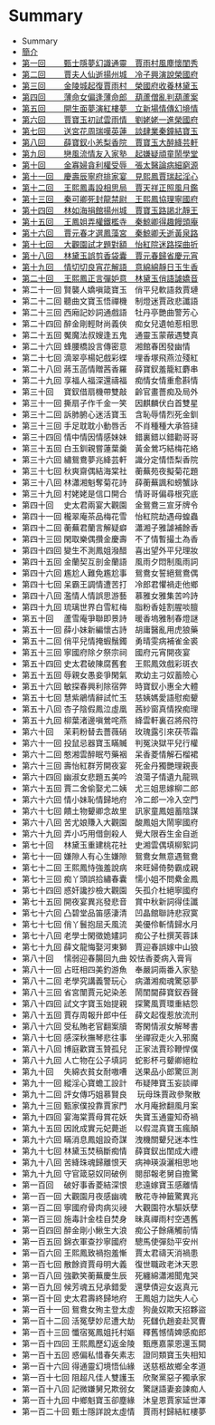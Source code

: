# Summary

* Summary
* [簡介](README.md)
* [第一回　　 甄士隱夢幻識通靈　賈雨村風塵懷閨秀](/chapter001.md)
* [第二回　　 賈夫人仙逝揚州城　冷子興演說榮國府](/chapter002.md)
* [第三回　　 金陵城起復賈雨村　榮國府收養林黛玉](/chapter003.md)
* [第四回　　 薄命女偏逢薄命郎　葫蘆僧亂判葫蘆案](/chapter004.md)
* [第五回　　 開生面夢演紅樓夢　立新場情傳幻境情](/chapter005.md)
* [第六回　　 賈寶玉初試雲雨情　劉姥姥一進榮國府](/chapter006.md)
* [第七回　　 送宮花周瑞嘆英蓮　談肆業秦鐘結寶玉](/chapter007.md)
* [第八回　　 薛寶釵小恙梨香院　賈寶玉大醉絳芸軒](/chapter008.md)
* [第九回　　 戀風流情友入家塾　起嫌疑頑童鬧學堂](/chapter009.md)
* [第十回　　 金寡婦貪利權受辱　張太醫論病細窮源](/chapter010.md)
* [第十一回　 慶壽辰寧府排家宴　見熙鳳賈瑞起淫心](/chapter011.md)
* [第十二回　 王熙鳳毒設相思局　賈天祥正照風月鑑](/chapter012.md)
* [第十三回　 秦可卿死封龍禁尉　王熙鳳協理寧國府](/chapter013.md)
* [第十四回　 林如海捐館揚州城　賈寶玉路謁北靜王](/chapter014.md)
* [第十五回　 王鳳姐弄權鐵檻寺　秦鯨卿得趣饅頭庵](/chapter015.md)
* [第十六回　 賈元春才選鳳藻宮　秦鯨卿夭逝黃泉路](/chapter016.md)
* [第十七回　 大觀園試才題對額　怡紅院迷路探曲折](/chapter017.md)
* [第十八回　 林黛玉誤剪香袋囊　賈元春歸省慶元宵](/chapter018.md)
* [第十九回　 情切切良宵花解語　意綿綿靜日玉生香](/chapter019.md)
* [第二十回　 王熙鳳正言彈妒意　林黛玉俏語謔嬌音](/chapter020.md)
* 第二十一回 賢襲人嬌嗔箴寶玉　俏平兒軟語救賈璉
* 第二十二回 聽曲文寶玉悟禪機　制燈迷賈政悲讖語
* 第二十三回 西廂記妙詞通戲語　牡丹亭艷曲警芳心
* 第二十四回 醉金剛輕財尚義俠　痴女兒遺帕惹相思
* 第二十五回 魘魔法叔嫂逢五鬼　通靈玉蒙蔽遇雙真
* 第二十六回 蜂腰橋設言傳密意　湘館春困發幽情
* 第二十七回 滴翠亭楊妃戲彩蝶　埋香塚飛燕泣殘紅
* 第二十八回 蔣玉菡情贈茜香羅　薛寶釵羞籠紅麝串
* 第二十九回 享福人福深還禱福　痴情女情重愈斟情
* 第三十回　 寶釵借扇機帶雙敲　齡官畫薔痴及局外
* 第三十一回 撕扇子作千金一笑　因麒麟伏白首雙星
* 第三十二回 訴肺腑心迷活寶玉　含恥辱情烈死金釧
* 第三十三回 手足耽耽小動唇舌　不肖種種大承笞撻
* 第三十四回 情中情因情感妹妹　錯裏錯以錯勸哥哥
* 第三十五回 白玉釧親嘗蓮葉羹　黃金鶯巧結梅花絡
* 第三十六回 繡鴛鴦夢兆絳芸軒　識分定情悟梨香院
* 第三十七回 秋爽齋偶結海棠社　蘅蕪苑夜擬菊花題
* 第三十八回 林瀟湘魁奪菊花詩　薛蘅蕪諷和螃蟹詠
* 第三十九回 村姥姥是信口開合　情哥哥偏尋根究底
* 第四十回　 史太君兩宴大觀園　金鴛鴦三宣牙牌令
* 第四十一回 櫳翠庵茶品梅花雪　怡紅院劫遇母蝗蟲
* 第四十二回 蘅蕪君蘭言解疑癖　瀟湘子雅謔補餘香
* 第四十三回 閑取樂偶攢金慶壽　不了情暫撮土為香
* 第四十四回 變生不測鳳姐潑醋　喜出望外平兒理妝
* 第四十五回 金蘭契互剖金蘭語　風雨夕悶制風雨詞
* 第四十六回 尷尬人難免尷尬事　鴛鴦女誓絕鴛鴦偶
* 第四十七回 呆霸王調情遭苦打　冷郎君懼禍走他鄉
* 第四十八回 濫情人情誤思游藝　慕雅女雅集苦吟詩
* 第四十九回 琉璃世界白雪紅梅　脂粉香娃割腥啖膻
* 第五十回　 蘆雪庵爭聯即景詩　暖香塢雅制春燈謎
* 第五十一回 薛小妹新編懷古詩　胡庸醫亂用虎狼藥
* 第五十二回 俏平兒情掩蝦鬚鐲　勇晴雯病補雀金裘
* 第五十三回 寧國府除夕祭宗祠　國府元宵開夜宴
* 第五十四回 史太君破陳腐舊套　王熙鳳效戲彩斑衣
* 第五十五回 辱親女愚妾爭閑氣　欺幼主刁奴蓄險心
* 第五十六回 敏探春興利除宿弊　時寶釵小惠全大體
* 第五十七回 慧紫鵑情辭試忙玉　慈姨媽愛語慰痴顰
* 第五十八回 杏子陰假鳳泣虛凰　茜紗窗真情揆痴理
* 第五十九回 柳葉渚邊嗔鶯咤燕　絳雲軒裏召將飛符
* 第六十回　 茉莉粉替去薔薇硝　玫瑰露引來茯苓霜
* 第六十一回 投鼠忌器寶玉瞞贓　判冤決獄平兒行權
* 第六十二回 憨湘雲醉眠芍藥裀　呆香菱情解石榴裙
* 第六十三回 壽怡紅群芳開夜宴　死金丹獨艷理親喪
* 第六十四回 幽淑女悲題五美吟　浪蕩子情遺九龍珮
* 第六十五回 賈二舍偷娶尤二姨　尤三姐思嫁柳二郎
* 第六十六回 情小妹恥情歸地府　冷二郎一冷入空門
* 第六十七回 饋土物顰卿念故里　訊家童鳳姐蓄陰謀
* 第六十八回 苦尤娘賺入大觀園　酸鳳姐大鬧寧國府
* 第六十九回 弄小巧用借劍殺人　覺大限吞生金自逝
* 第七十回　 林黛玉重建桃花社　史湘雲偶填柳絮詞
* 第七十一回 嫌隙人有心生嫌隙　鴛鴦女無意遇鴛鴦
* 第七十二回 王熙鳳恃強羞說病　來旺婦倚勢霸成親
* 第七十三回 痴丫頭誤拾繡春囊　懦小姐不問纍金鳳
* 第七十四回 惑奸讒抄檢大觀園　矢孤介杜絕寧國府
* 第七十五回 開夜宴異兆發悲音　賞中秋新詞得佳讖
* 第七十六回 凸碧堂品笛感淒清　凹晶館聯詩悲寂寞
* 第七十七回 俏丫鬟抱屈夭風流　美優伶斬情歸水月
* 第七十八回 老學士閑徵姽嫿詞　痴公子杜撰芙蓉誄
* 第七十九回 薛文龍悔娶河東獅　賈迎春誤嫁中山狼
* 第八十回　 懦弱迎春腸回九曲 姣怯香菱病入膏肓
* 第八十一回 占旺相四美釣游魚　奉嚴詞兩番入家塾
* 第八十二回 老學究講義警玩心　病瀟湘痴魂驚惡夢
* 第八十三回 省宮闈賈元妃染恙　鬧閨閫薛寶釵吞聲
* 第八十四回 試文字寶玉始提親　探驚風賈環重結怨
* 第八十五回 賈存周報升郎中任　薛文起復惹放流刑
* 第八十六回 受私賄老官翻案牘　寄閑情淑女解琴書
* 第八十七回 感深秋撫琴悲往事　坐禪寂走火入邪魔
* 第八十八回 博庭歡寶玉贊孤兒　正家法賈珍鞭悍僕
* 第八十九回 人亡物在公子填詞　蛇影杯弓顰卿絕粒
* 第九十回　 失綿衣貧女耐嗷嘈　送果品小郎驚叵測
* 第九十一回 縱淫心寶蟾工設計　布疑陣寶玉妄談禪
* 第九十二回 評女傳巧姐慕賢良 　玩母珠賈政參聚散
* 第九十三回 甄家僕投靠賈家門　水月庵掀翻風月案
* 第九十四回 宴海棠賈母賞花妖　失寶玉通靈知奇禍
* 第九十五回 因訛成實元妃薨逝　以假混真寶玉瘋顛
* 第九十六回 瞞消息鳳姐設奇謀　洩機關顰兒迷本性
* 第九十七回 林黛玉焚稿斷痴情　薛寶釵出閨成大禮
* 第九十八回 苦絳珠魂歸離恨天　病神瑛淚灑相思地
* 第九十九回 守官箴惡奴同破例　閱邸報老舅自擔驚
* 第一百回　 破好事香菱結深恨　悲遠嫁寶玉感離情
* 第一百一回 大觀園月夜感幽魂　散花寺神籤驚異兆
* 第一百二回 寧國府骨肉病災祲　大觀園符水驅妖孽
* 第一百三回 施毒計金桂自焚身　昧真禪雨村空遇舊
* 第一百四回 醉金剛小鰍生大浪　痴公子餘痛觸前情
* 第一百五回 錦衣軍查抄寧國府　驄馬使彈劾平安州
* 第一百六回 王熙鳳致禍抱羞慚　賈太君禱天消禍患
* 第一百七回 散餘資賈母明大義　復世職政老沐天恩
* 第一百八回 強歡笑蘅蕪慶生辰　死纏綿瀟湘聞鬼哭
* 第一百九回 候芳魂五兒承錯愛　還孽債迎女返真元
* 第一百十回 史太君壽終歸地府　王鳳姐力詘失人心
* 第一百十一回 鴛鴦女殉主登太虛　狗彘奴欺天招夥盜
* 第一百十二回 活冤孽妙尼遭大劫　死讎仇趙妾赴冥曹
* 第一百十三回 懺宿冤鳳姐托村嫗　釋舊憾情婢感痴郎
* 第一百十四回 王熙鳳歷幻返金陵　甄應嘉蒙恩還玉闕
* 第一百十五回 惑偏私惜春矢素志　證同類寶玉失相知
* 第一百十六回 得通靈幻境悟仙緣　送慈柩故鄉全孝道
* 第一百十七回 阻超凡佳人雙護玉　欣聚黨惡子獨承家
* 第一百十八回 記微嫌舅兄欺弱女　驚謎語妻妾諫痴人
* 第一百十九回 中鄉魁寶玉卻塵緣　沐皇恩賈家延世澤
* 第一百二十回 甄士隱詳說太虛情　賈雨村歸結紅樓夢



